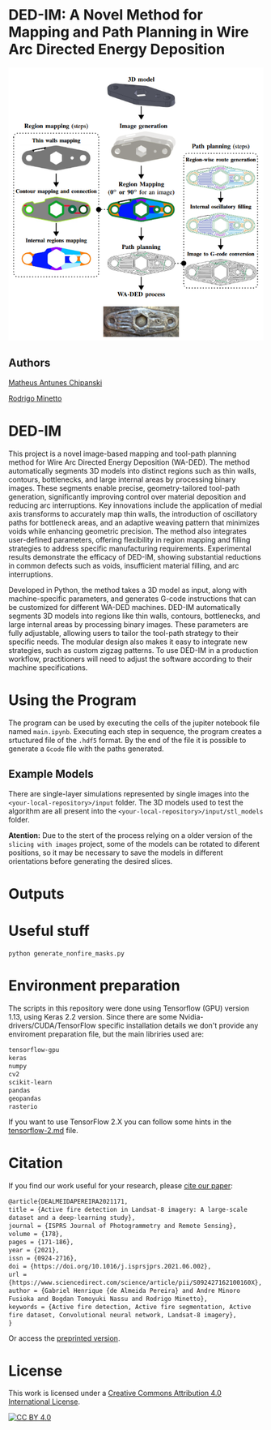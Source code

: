 # DED-IM: A Novel Method for Mapping and Path Planning in Wire Arc Directed Energy Deposition

![screenshot](imageabstract.png)

## Authors

[Matheus Antunes Chipanski](https://github.com/machipanski)

[Rodrigo Minetto](https://github.com/rminetto)

# DED-IM
This project is a novel image-based mapping and tool-path planning method for Wire Arc Directed Energy Deposition (WA-DED). The method automatically segments 3D models into distinct regions such as thin walls, contours, bottlenecks, and large internal areas by processing binary images. These segments enable precise, geometry-tailored tool-path generation, significantly improving control over material deposition and reducing arc interruptions. Key innovations include the application of medial axis transforms to accurately map thin walls, the introduction of oscillatory paths for bottleneck areas, and an adaptive weaving pattern that minimizes voids while enhancing geometric precision. The method also integrates user-defined parameters, offering flexibility in region mapping and filling strategies to address specific manufacturing requirements. Experimental results demonstrate the efficacy of DED-IM, showing substantial reductions in common defects such as voids, insufficient material filling, and arc interruptions.

Developed in Python, the method takes a 3D model as input, along with machine-specific parameters, and generates G-code instructions that can be customized for different WA-DED machines. DED-IM automatically segments 3D models into regions like thin walls, contours, bottlenecks, and large internal areas by processing binary images. These parameters are fully adjustable, allowing users to tailor the tool-path strategy to their specific needs. The modular design also makes it easy to integrate new strategies, such as custom zigzag patterns. To use DED-IM in a production workflow, practitioners will need to adjust the software according to their machine specifications.

# Using the Program

The program can be used by executing the cells of the jupiter notebook file named `main.ipynb`. Executing each step in sequence, the program creates a srtuctured file of the `.hdf5` format. By the end of the file it is possible to generate a `Gcode` file with the paths generated.

## Example Models

There are single-layer simulations represented by single images into the  `<your-local-repository>/input` folder.
The 3D models used to test the algorithm are all present into the  `<your-local-repository>/input/stl_models` folder.

**Atention:** Due to the stert of the process relying on a older version of the `slicing with images` project, some of the models can be rotated to diferent positions, so it may be necessary to save the models in different orientations before generating the desired slices.


# Outputs

# Useful stuff

```shell
python generate_nonfire_masks.py
```

# Environment preparation

The scripts in this repository were done using Tensorflow (GPU) version 1.13, using Keras 2.2 version. Since there are some Nvidia-drivers/CUDA/TensorFlow specific installation details we don't provide any enviroment preparation file, but the main libriries used are:
```
tensorflow-gpu
keras
numpy
cv2
scikit-learn
pandas
geopandas
rasterio
```
If you want to use TensorFlow 2.X you can follow some hints in the [tensorflow-2.md](tensorflow-2.md) file.


# Citation

If you find our work useful for your research, please [cite our paper](https://www.sciencedirect.com/science/article/abs/pii/S092427162100160X):

```
@article{DEALMEIDAPEREIRA2021171,
title = {Active fire detection in Landsat-8 imagery: A large-scale dataset and a deep-learning study},
journal = {ISPRS Journal of Photogrammetry and Remote Sensing},
volume = {178},
pages = {171-186},
year = {2021},
issn = {0924-2716},
doi = {https://doi.org/10.1016/j.isprsjprs.2021.06.002},
url = {https://www.sciencedirect.com/science/article/pii/S092427162100160X},
author = {Gabriel Henrique {de Almeida Pereira} and Andre Minoro Fusioka and Bogdan Tomoyuki Nassu and Rodrigo Minetto},
keywords = {Active fire detection, Active fire segmentation, Active fire dataset, Convolutional neural network, Landsat-8 imagery},
}
```

Or access the [preprinted version](https://arxiv.org/abs/2101.03409).


# License

This work is licensed under a
[Creative Commons Attribution 4.0 International License][cc-by].

[![CC BY 4.0][cc-by-image]][cc-by]

[cc-by]: http://creativecommons.org/licenses/by/4.0/
[cc-by-image]: https://i.creativecommons.org/l/by/4.0/88x31.png
[cc-by-shield]: https://img.shields.io/badge/License-CC%20BY%204.0-lightgrey.svg


